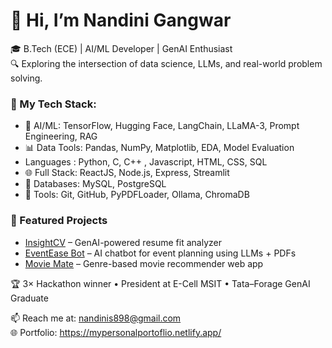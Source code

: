 # 👋 Hi, I’m Nandini Gangwar

🎓 B.Tech (ECE) | AI/ML Developer | GenAI Enthusiast  
🔍 Exploring the intersection of data science, LLMs, and real-world problem solving.

### 🔧 My Tech Stack:
- 🧠 AI/ML: TensorFlow, Hugging Face, LangChain, LLaMA-3, Prompt Engineering, RAG
- 📊 Data Tools: Pandas, NumPy, Matplotlib, EDA, Model Evaluation
- Languages : Python, C, C++ , Javascript, HTML, CSS, SQL
- 🌐 Full Stack: ReactJS, Node.js, Express, Streamlit
- 📂 Databases: MySQL, PostgreSQL
- 📄 Tools: Git, GitHub, PyPDFLoader, Ollama, ChromaDB

### 🚀 Featured Projects
- [InsightCV](https://github.com/NANDINIS898/InsightCV) – GenAI-powered resume fit analyzer  
- [EventEase Bot](https://github.com/NANDINIS898/event-ease-bot) – AI chatbot for event planning using LLMs + PDFs  
- [Movie Mate](https://github.com/NANDINIS898/my-movie-mate) – Genre-based movie recommender web app

🏆 3× Hackathon winner • President at E-Cell MSIT • Tata–Forage GenAI Graduate

📫 Reach me at: nandinis898@gmail.com  
🌐 Portfolio: https://mypersonalportoflio.netlify.app/
